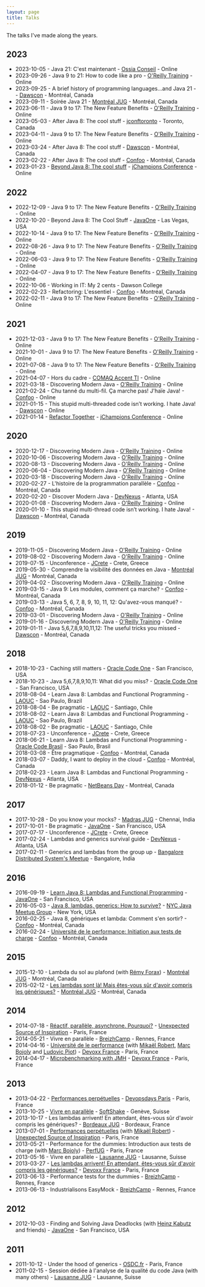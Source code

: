 ```yaml
---
layout: page
title: Talks
---
```


The talks I've made along the years.

## 2023

* 2023-10-05 - Java 21: C'est maintenant - [Ossia Conseil](https://www.ossia-conseil.com/) - Online
* 2023-09-26 - Java 9 to 21: How to code like a pro - [O'Reilly Training](https://www.oreilly.com/live-training/) - Online
* 2023-09-25 - A brief history of programming languages...and Java 21 -  - [Dawscon](https://www.dawsoncollege.qc.ca/dawscon/) - Montréal, Canada
* 2023-09-11 - Soirée Java 21 - [Montréal JUG](http://www.montreal-jug.org) - Montréal, Canada
* 2023-06-11 - Java 9 to 17: The New Feature Benefits - [O'Reilly Training](https://www.oreilly.com/live-training/) - Online
* 2023-05-03 - After Java 8: The cool stuff - [jconftoronto](https://2023.jconftoronto.dev/) - Toronto, Canada
* 2023-04-11 - Java 9 to 17: The New Feature Benefits - [O'Reilly Training](https://www.oreilly.com/live-training/) - Online
* 2023-03-24 - After Java 8: The cool stuff - [Dawscon](https://www.dawsoncollege.qc.ca/dawscon/) - Montréal, Canada
* 2023-02-22 - After Java 8: The cool stuff - [Confoo](https://confoo.ca) - Montréal, Canada
* 2023-01-23 - [Beyond Java 8: The cool stuff](https://www.youtube.com/watch?v=5AexTfwCtDY) - [jChampions Conference](https://jchampionsconf.com/) - Online

## 2022

* 2022-12-09 - Java 9 to 17: The New Feature Benefits - [O'Reilly Training](https://www.oreilly.com/live-training/) - Online
* 2022-10-20 - Beyond Java 8: The Cool Stuff - [JavaOne](https://www.oracle.com/cloudworld/javaone/) - Las Vegas, USA
* 2022-10-14 - Java 9 to 17: The New Feature Benefits - [O'Reilly Training](https://www.oreilly.com/live-training/) - Online
* 2022-08-26 - Java 9 to 17: The New Feature Benefits - [O'Reilly Training](https://www.oreilly.com/live-training/) - Online
* 2022-06-03 - Java 9 to 17: The New Feature Benefits - [O'Reilly Training](https://www.oreilly.com/live-training/) - Online
* 2022-04-07 - Java 9 to 17: The New Feature Benefits - [O'Reilly Training](https://www.oreilly.com/live-training/) - Online
* 2022-10-06 - Working in IT: My 2 cents - Dawson College
* 2022-02-23 - Refactoring: L'essentiel - [Confoo](https://confoo.ca) - Montréal, Canada
* 2022-02-11 - Java 9 to 17: The New Feature Benefits - [O'Reilly Training](https://www.oreilly.com/live-training/) - Online

## 2021

* 2021-12-03 - Java 9 to 17: The New Feature Benefits - [O'Reilly Training](https://www.oreilly.com/live-training/) - Online
* 2021-10-01 - Java 9 to 17: The New Feature Benefits - [O'Reilly Training](https://www.oreilly.com/live-training/) - Online
* 2021-07-08 - Java 9 to 17: The New Feature Benefits - [O'Reilly Training](https://www.oreilly.com/live-training/) - Online
* 2021-04-07 - Hors du cadre - [COMAQ Accent TI](http://www.comaq.qc.ca/journeesti/liste) - Online
* 2021-03-18 - Discovering Modern Java - [O'Reilly Training](https://www.oreilly.com/live-training/) - Online
* 2021-02-24 - Chu tanné du multi-fil. Ça marche pas! J'haïe Java! - [Confoo](https://confoo.ca/fr) - Online
* 2021-01-15 - This stupid multi-threaded code isn’t working. I hate Java! - [Dawscon](https://www.dawsoncollege.qc.ca/dawscon/) - Online
* 2021-01-14 - [Refactor Together](https://youtu.be/hTnrEepswjc) - [jChampions Conference](https://jchampionsconf.com/) - Online

## 2020

* 2020-12-17 - Discovering Modern Java - [O'Reilly Training](https://www.oreilly.com/live-training/) - Online
* 2020-10-06 - Discovering Modern Java - [O'Reilly Training](https://www.oreilly.com/live-training/) - Online
* 2020-08-13 - Discovering Modern Java - [O'Reilly Training](https://www.oreilly.com/live-training/) - Online
* 2020-06-04 - Discovering Modern Java - [O'Reilly Training](https://www.oreilly.com/live-training/) - Online
* 2020-03-18 - Discovering Modern Java - [O'Reilly Training](https://www.oreilly.com/live-training/) - Online
* 2020-02-27 - L'histoire de la programmation parallèle - [Confoo](https://confoo.ca) - Montréal, Canada
* 2020-02-20 - Discover Modern Java - [DevNexus](https://devnexus.com/) - Atlanta, USA
* 2020-01-08 - Discovering Modern Java - [O'Reilly Training](https://www.oreilly.com/live-training/) - Online
* 2020-01-10 - This stupid multi-thread code isn’t working. I hate Java! - [Dawscon](https://www.dawsoncollege.qc.ca/dawscon/) - Montréal, Canada

## 2019

* 2019-11-05 - Discovering Modern Java - [O'Reilly Training](https://www.oreilly.com/live-training/) - Online
* 2019-08-02 - Discovering Modern Java - [O'Reilly Training](https://www.oreilly.com/live-training/) - Online
* 2019-07-15 - Unconference - [JCrete](http://www.jcrete.org/) - Crete, Greece
* 2019-05-30 - Comprendre la visibilité des données en Java - [Montréal JUG](http://www.montreal-jug.org) - Montréal, Canada
* 2019-04-02 - Discovering Modern Java - [O'Reilly Training](https://www.oreilly.com/live-training/) - Online
* 2019-03-15 - Java 9: Les modules, comment ça marche? - [Confoo](https://confoo.ca) - Montréal, Canada
* 2019-03-13 - Java 5, 6, 7, 8, 9, 10, 11, 12: Qu'avez-vous manqué? - [Confoo](https://confoo.ca) - Montréal, Canada
* 2019-03-01 - Discovering Modern Java - [O'Reilly Training](https://www.oreilly.com/live-training/) - Online
* 2019-01-16 - Discovering Modern Java - [O'Reilly Training](https://www.oreilly.com/live-training/) - Online
* 2019-01-11 - Java 5,6,7,8,9,10,11,12: The useful tricks you missed - [Dawscon](https://www.dawsoncollege.qc.ca/dawscon/) - Montréal, Canada

## 2018

* 2018-10-23 - Caching still matters - [Oracle Code One](https://www.oracle.com/code-one/index.html) - San Francisco, USA
* 2018-10-23 - Java 5,6,7,8,9,10,11: What did you miss? - [Oracle Code One](https://www.oracle.com/code-one/index.html) - San Francisco, USA
* 2018-08-04 - Learn Java 8: Lambdas and Functional Programming - [LAOUC](http://www.laouc.org) - Sao Paulo, Brazil
* 2018-08-04 - Be pragmatic - [LAOUC](http://www.laouc.org) - Santiago, Chile
* 2018-08-02 - Learn Java 8: Lambdas and Functional Programming - [LAOUC](http://www.laouc.org) - Sao Paulo, Brazil
* 2018-08-02 - Be pragmatic - [LAOUC](http://www.laouc.org) - Santiago, Chile
* 2018-07-23 - Unconference - [JCrete](http://www.jcrete.org/) - Crete, Greece
* 2018-06-21 - Learn Java 8: Lambdas and Functional Programming - [Oracle Code Brasil](https://www.oracle.com/br/openworld/programs/oracle-code.html) - Sao Paulo, Brasil
* 2018-03-08 - Être pragmatique - [Confoo](https://confoo.ca) - Montréal, Canada
* 2018-03-07 - Daddy, I want to deploy in the cloud - [Confoo](https://confoo.ca) - Montréal, Canada
* 2018-02-23 - Learn Java 8: Lambdas and Functional Programming - [DevNexus](https://devnexus.com/) - Atlanta, USA
* 2018-01-12 - Be pragmatic - [NetBeans Day](https://www.dawsoncollege.qc.ca/netbeansday/) - Montréal, Canada

## 2017

* 2017-10-28 - Do you know your mocks? - [Madras JUG](https://www.meetup.com/MadrasJUG) - Chennai, India
* 2017-10-01 - Be pragmatic - [JavaOne](https://www.oracle.com/code-one/index.html) - San Francisco, USA
* 2017-07-17 - Unconference - [JCrete](http://www.jcrete.org/) - Crete, Greece 
* 2017-02-24 - Lambdas and generics survival guide - [DevNexus](https://devnexus.com/) - Atlanta, USA
* 2017-02-11 - Generics and lambdas from the group up - [Bangalore Distributed System's Meetup](https://www.meetup.com/Bangalore-Distributed-Systems-Meetup) - Bangalore, India

## 2016

* 2016-09-19 - [Learn Java 8: Lambdas and Functional Programming](https://www.youtube.com/watch?v=zolbIZS4SRQ&list=PLPIzp-E1msrYicmovyeuOABO4HxVPlhEA) - [JavaOne](https://www.oracle.com/code-one/index.html) - San Francisco, USA
* 2016-05-03 - [Java 8, lambdas, generics: How to survive?](https://fr.slideshare.net/henrit/java-8-lambdas-generics-how-to-survive-nyc-java-meetup-group) - [NYC Java Meetup Group](https://www.meetup.com/nycjava) - New York, USA 
* 2016-02-25 - Java 8, génériques et lambda: Comment s'en sortir? - [Confoo](https://confoo.ca) - Montréal, Canada
* 2016-02-24 - [Université de le performance: Initiation aux tests de charge](https://fr.slideshare.net/henrit/confoo-2016-initiation-aux-tests-de-charge) - [Confoo](https://confoo.ca) - Montréal, Canada

## 2015

* 2015-12-10 - Lambda du sol au plafond (with [Rémy Forax](http://forax.org)) - [Montréal JUG](http://www.montreal-jug.org) - Montréal, Canada
* 2015-02-12 - [Les lambdas sont là! Mais êtes-vous sûr d'avoir compris les génériques?](https://fr.slideshare.net/henrit/under-the-hood-of-generics-montreal-jug) - [Montréal JUG](http://www.montreal-jug.org) - Montréal, Canada

## 2014

* 2014-07-18 - [Réactif, parallèle, asynchrone. Pourquoi?](https://www.youtube.com/watch?v=W9-Zl5XLw8c) - [Unexpected Source of Inspiration](https://www.usievents.com) - Paris, France
* 2014-05-21 - Vivre en parallèle - [BreizhCamp](http://www.breizhcamp.org) - Rennes, France
* 2014-04-16 - [Université de le performance](https://fr.slideshare.net/henrit/perf-university) (with [Mikaël Robert](https://twitter.com/mikaelrob), [Marc Bojoly](https://twitter.com/mbojoly) and [Ludovic Piot](https://twitter.com/lpiot)) - [Devoxx France](https://www.devoxx.fr) - Paris, France
* 2014-04-17 - [Microbenchmarking with JMH](https://fr.slideshare.net/henrit/microbenchmarking-with-jmh) - [Devoxx France](https://www.devoxx.fr) - Paris, France

## 2013

* 2013-04-22 - [Performances perpétuelles](https://fr.slideshare.net/henrit/perf-devops-day) - [Devopsdays Paris](https://www.devopsdays.org) - Paris, France
* 2013-10-25 - [Vivre en parallèle](https://www.slideshare.net/henrit/vivre-en-parallle-jugl-2013) - [SoftShake](http://www.soft-shake.ch) - Genève, Suisse 
* 2013-10-17 - Les lambdas arrivent! En attendant, êtes-vous sûr d'avoir compris les génériques? - [Bordeaux JUG](http://bordeauxjug.org) - Bordeaux, France
* 2013-07-01 - [Performances perpétuelles](https://www.youtube.com/watch?v=BXO3LYQ9Vic) (with [Mikaël Robert](https://twitter.com/mikaelrob)) - [Unexpected Source of Inspiration](https://www.usievents.com) - Paris, France
* 2013-05-21 - Performance for the dummies: Introduction aux tests de charge (with [Marc Bojoly](https://twitter.com/mbojoly)) - [PerfUG](http://perfug.github.io) - Paris, France
* 2013-05-16 - Vivre en parallèle - [Lausanne JUG](http://jugl.ch/) - Lausanne, Suisse
* 2013-03-27 - [Les lambdas arrivent! En attendant, êtes-vous sûr d'avoir compris les génériques?](https://fr.slideshare.net/henrit/devoxxfr-2013) - [Devoxx France](https://www.devoxx.fr) - Paris, France
* 2013-06-13 - Performance tests for the dummies - [BreizhCamp](http://www.breizhcamp.org) - Rennes, France
* 2013-06-13 - Industrialisons EasyMock - [BreizhCamp](http://www.breizhcamp.org) - Rennes, France

## 2012

* 2012-10-03 - Finding and Solving Java Deadlocks (with [Heinz Kabutz](http://www.javaspecialists.eu) and friends) - [JavaOne](https://www.oracle.com/code-one/index.html) - San Francisco, USA

## 2011

* 2011-10-12 - Under the hood of generics - [OSDC.fr](http://osdc.fr/) - Paris, France
* 2011-02-15 - Session dédiée à l'analyse de la qualité du code Java (with many others) - [Lausanne JUG](http://jugl.ch/) - Lausanne, Suisse
